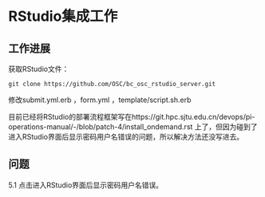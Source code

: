 # RStudio集成工作

## 工作进展 
获取RStudio文件：

    git clone https://github.com/OSC/bc_osc_rstudio_server.git
    
修改submit.yml.erb ，form.yml ，template/script.sh.erb

目前已经将RStudio的部署流程框架写在https://git.hpc.sjtu.edu.cn/devops/pi-operations-manual/-/blob/patch-4/install_ondemand.rst 上了，但因为碰到了进入RStudio界面后显示密码用户名错误的问题，所以解决方法还没写进去。

## 问题
5.1 点击进入RStudio界面后显示密码用户名错误。
